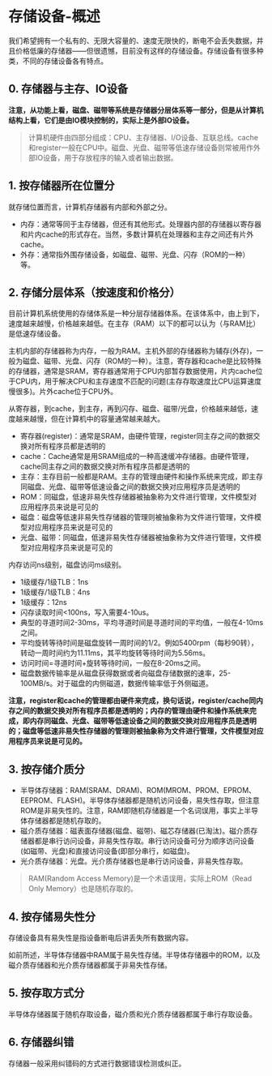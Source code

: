 ﻿# 存储设备-概述

我们希望拥有一个私有的、无限大容量的、速度无限快的，断电不会丢失数据，并且价格低廉的存储器——但很遗憾，目前没有这样的存储设备。存储设备有很多种类，不同的存储设备各有特点。

## 0. 存储器与主存、IO设备 ##

**注意，从功能上看，磁盘、磁带等系统是存储器分层体系等一部分，但是从计算机结构上看，它们是由IO模块控制的，实际上是外部IO设备。**

> 计算机硬件由四部分组成：CPU、主存储器、I/O设备、互联总线。cache和register一般在CPU中。磁盘、光盘、磁带等低速存储设备则常被用作外部IO设备，用于存放程序的输入或者输出数据。

## 1. 按存储器所在位置分 ##

就存储位置而言，计算机存储器有内部和外部之分。

* 内存：通常等同于主存储器，但还有其他形式。处理器内部的存储器以寄存器和片内cache的形式存在。当然，多数计算机在处理器和主存之间还有片外cache。
* 外存：通常指外围存储设备，如磁盘、磁带、光盘、闪存（ROM的一种）等。

## 2. 存储分层体系（按速度和价格分） ##

目前计算机系统使用的存储体系是一种分层存储器体系。在该体系中，由上到下，速度越来越慢，价格越来越低。在主存（RAM）以下的都可以认为（与RAM比）是低速存储设备。

主机内部的存储器称为内存，一般为RAM。主机外部的存储器称为辅存(外存)，一般为磁盘、磁带、光盘、闪存（ROM的一种）。注意，寄存器和cache是比较特殊的存储器，通常是SRAM，寄存器通常用于CPU内部暂存数据使用，片内cache位于CPU内，用于解决CPU和主存速度不匹配的问题(主存存取速度比CPU运算速度慢很多)。片外cache位于CPU外。

从寄存器，到cache，到主存，再到闪存、磁盘、磁带/光盘，价格越来越低，速度越来越慢，但在计算机中的容量通常越来越大。

* 寄存器(register)：通常是SRAM，由硬件管理，register同主存之间的数据交换对所有程序员都是透明的
* cache：Cache通常是用SRAM组成的一种高速缓冲存储器。由硬件管理，cache同主存之间的数据交换对所有程序员都是透明的
* 主存：主存目前一般都是RAM。主存的管理由硬件和操作系统来完成，即主存同磁盘、光盘、磁带等低速设备之间的数据交换对应用程序员是透明的
* ROM：同磁盘，低速非易失性存储器被抽象称为文件进行管理，文件模型对应用程序员来说是可见的
* 磁盘：磁盘等低速非易失性存储器的管理则被抽象称为文件进行管理，文件模型对应用程序员来说是可见的
* 光盘、磁带：同磁盘，低速非易失性存储器被抽象称为文件进行管理，文件模型对应用程序员来说是可见的

内存访问ns级别，磁盘访问ms级别。

* 1级缓存/1级TLB：1ns
* 1级缓存/1级TLB：4ns
* 1级缓存：12ns
* 闪存读取时间<100ns，写入需要4-10us。
* 典型的寻道时间2-30ms，平均寻道时间是寻道时间的平均值，一般在4-10ms之间。
* 平均旋转等待时间是磁盘旋转一周时间的1/2。例如5400rpm（每秒90转），转动一周时间约为11.11ms，其平均旋转等待时间为5.56ms。
* 访问时间=寻道时间+旋转等待时间，一般在8-20ms之间。
* 磁盘数据传输率是从磁盘获得数据或者向磁盘存储数据的速率，25-100MB/s。对于磁盘的内侧磁道，数据传输率低于外侧磁道。

**注意，register和cache的管理都由硬件来完成，换句话说，register/cache同内存之间的数据交换对所有程序员都是透明的；内存的管理由硬件和操作系统来完成，即内存同磁盘、光盘、磁带等低速设备之间的数据交换对应用程序员是透明的；磁盘等低速非易失性存储器的管理则被抽象称为文件进行管理，文件模型对应用程序员来说是可见的。**

## 3. 按存储介质分 ##

* 半导体存储器：RAM(SRAM、DRAM)、ROM(MROM、PROM、EPROM、EEPROM、FLASH)。半导体存储器都是随机访问设备，易失性存取，但注意ROM是非易失性的。注意，RAM即随机存储器是一个名词误用，事实上半导体存储器都是随机存取的。
* 磁介质存储器：磁表面存储器(磁盘、磁带)、磁芯存储器(已淘汰)。磁介质存储器都是串行访问设备，非易失性存取。串行访问设备可分为顺序访问设备(如磁带、光盘)和直接访问设备(即部分串行，如磁盘)。
* 光介质存储器：光盘。光介质存储器也是串行访问设备，非易失性存取。

> RAM(Random Access Memory)是一个术语误用，实际上ROM（Read Only Memory）也是随机存取的。

## 4. 按存储易失性分 ##

存储设备具有易失性是指设备断电后讲丢失所有数据内容。

如前所述，半导体存储器中RAM属于易失性存储。半导体存储器中的ROM，以及磁介质存储器和光介质存储器都属于非易失性存储。

## 5. 按存取方式分 ##

半导体存储器属于随机存取设备，磁介质和光介质存储器都属于串行存取设备。

## 6. 存储器纠错 ##

存储器一般采用纠错码的方式进行数据错误检测或纠正。


